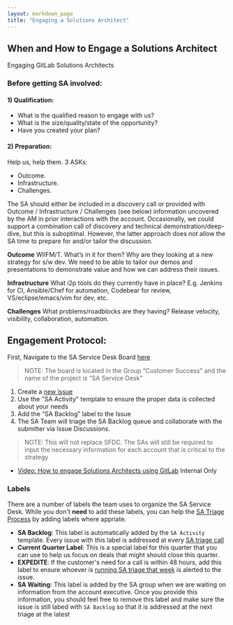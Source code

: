 ```yaml
---
layout: markdown_page
title: "Engaging a Solutions Architect"
---
```


## When and How to Engage a Solutions Architect
Engaging GitLab Solutions Architects


### Before getting SA involved:

#### 1) Qualification:
* What is the qualified reason to engage with us?
* What is the size/quality/state of the opportunity?
* Have you created your plan?

#### 2) Preparation:

Help us, help them.  3 ASKs: 
* Outcome.
* Infrastructure.
* Challenges.

The SA should either be included in a discovery call or provided with Outcome / Infrastructure / Challenges (see below) information uncovered by the AM in prior interactions with the account.  Occasionally, we could support a combination call of discovery and technical demonstration/deep-dive, but this is suboptimal.  However, the latter approach does not allow the SA time to prepare for and/or tailor the discussion.

**Outcome**
WIIFM/T.  What’s in it for them?  Why are they looking at a new strategy for s/w dev.  We need to be able to tailor our demos and presentations to demonstrate value and how we can address their issues.

**Infrastructure**
What i2p tools do they currently have in place?  E.g. Jenkins for CI, Ansible/Chef for automation, Codebear for review, VS/eclipse/emacs/vim for dev, etc.

**Challenges**
What problems/roadblocks are they having?  Release velocity, visibility, collaboration, automation.


## Engagement Protocol:

First, Navigate to the SA Service Desk Board [here](https://gitlab.com/gitlab-com/customer-success/sa-service-desk/boards/339477)

> NOTE: The board is located in the Group “Customer Success” and the name of the project is “SA Service Desk”

1. Create a [new issue](https://gitlab.com/gitlab-com/customer-success/sa-service-desk/issues/new?issue%5Bassignee_id%5D=&issue%5Bmilestone_id%5D=)
1. Use the "SA Activity" template to ensure the proper data is collected about your needs
1. Add the “SA Backlog” label to the Issue
1. The SA Team will triage the SA Backlog queue and collaborate with the submitter via Issue Discussions.

> NOTE: This will not replace SFDC.  The SAs will still be required to input the necessary information for each account that is critical to the strategy

* [Video: How to engage Solutions Architects using GitLab](https://drive.google.com/file/d/0BztS4JxtaDlrTnZIcWFhb0dWZ2c/view?ts=59879f01) Internal Only

### Labels
There are a number of labels the team uses to organize the SA Service Desk.  While you don't **need** to add these labels, you can help the [SA Triage Process]() by adding labels where appriate.

* **SA Backlog**: This label is automatically added by the `SA Activity` template.  Every issue with this label is addressed at every [SA triage call]()
* **Current Quarter Label**: This is a special label for this quarter that you can use to help us focus on deals that might should close this quarter.
* **EXPEDITE**: If the customer's need for a call is within 48 hours, add this label to ensure whoever is [running SA triage that week]() is alerted to the issue.
* **SA Waiting**: This label is added by the SA group when we are waiting on information from the account executive.  Once you provide this information, you should feel free to remove this label and make sure the issue is still labed with `SA Backlog` so that it is addressed at the next triage at the latest